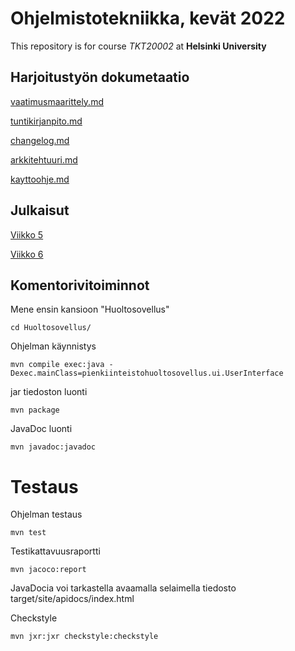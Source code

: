 # Ohjelmistotekniikka, kevät 2022

This repository is for course *TKT20002* at **Helsinki University**

## Harjoitustyön dokumetaatio
[vaatimusmaarittely.md](https://github.com/Zatyri/ot-harjoitustyo/blob/master/dokumentaatio/vaatimusmaarittely.md)

[tuntikirjanpito.md](https://github.com/Zatyri/ot-harjoitustyo/blob/master/dokumentaatio/tuntikirjanpito.md)

[changelog.md](https://github.com/Zatyri/ot-harjoitustyo/blob/master/dokumentaatio/changelog.md)

[arkkitehtuuri.md](https://github.com/Zatyri/ot-harjoitustyo/blob/master/dokumentaatio/arkkitehtuuri.md)

[kayttoohje.md](https://github.com/Zatyri/ot-harjoitustyo/blob/master/dokumentaatio/kayttoohje.md)

## Julkaisut

[Viikko 5](https://github.com/Zatyri/ot-harjoitustyo/releases/tag/viikko5)

[Viikko 6](https://github.com/Zatyri/ot-harjoitustyo/releases/tag/viikko6)

## Komentorivitoiminnot

Mene ensin kansioon "Huoltosovellus"
```
cd Huoltosovellus/
```

Ohjelman käynnistys
```
mvn compile exec:java -Dexec.mainClass=pienkiinteistohuoltosovellus.ui.UserInterface
```

jar tiedoston luonti
```
mvn package
```

JavaDoc luonti
```
mvn javadoc:javadoc
```

# Testaus

Ohjelman testaus
```
mvn test
```

Testikattavuusraportti
```
mvn jacoco:report
```
JavaDocia voi tarkastella avaamalla selaimella tiedosto target/site/apidocs/index.html


Checkstyle
```
mvn jxr:jxr checkstyle:checkstyle
```

